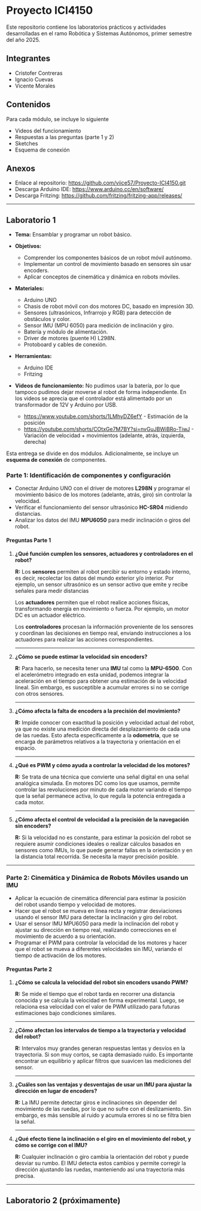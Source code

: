 # Proyecto ICI4150

Este repositorio contiene los laboratorios prácticos y actividades desarrolladas en el ramo Robótica y Sistemas Autónomos, primer semestre del año 2025.
 
## Integrantes

- Cristofer Contreras
- Ignacio Cuevas
- Vicente Morales

## Contenidos

Para cada módulo, se incluye lo siguiente

* Videos del funcionamiento
* Respuestas a las preguntas (parte 1 y 2)
* Sketches
* Esquema de conexión

## Anexos

* Enlace al repositorio: https://github.com/viice57/Proyecto-ICI4150.git
* Descarga Arduino IDE: https://www.arduino.cc/en/software/
* Descarga Fritzing: https://github.com/fritzing/fritzing-app/releases/

---

## Laboratorio 1

* **Tema:** Ensamblar y programar un robot básico.

* **Objetivos:**
    * Comprender los componentes básicos de un robot móvil autónomo.
    * Implementar un control de movimiento basado en sensores sin usar encoders.
    * Aplicar conceptos de cinemática y dinámica en robots móviles.

* **Materiales:**
    * Arduino UNO
    * Chasis de robot móvil con dos motores DC, basado en impresión 3D.
    * Sensores (ultrasónicos, Infrarrojo y RGB) para detección de obstáculos y color.
    * Sensor IMU (MPU 6050) para medición de inclinación y giro.
    * Batería y módulo de alimentación.
    * Driver de motores (puente H) L298N.
    * Protoboard y cables de conexión.

* **Herramientas:**
    * Arduino IDE
    * Fritzing

* **Videos de funcionamiento:** No pudimos usar la batería, por lo que tampoco pudimos dejar moverse al robot de forma independiente. En los videos se aprecia que el controlador está alimentado por un transformador de 12V y Arduino por USB.

    * https://www.youtube.com/shorts/1LMhyDZ6efY - Estimación de la posición 
    * https://youtube.com/shorts/COtxGe7M7BY?si=nvGuJBWiBRo-TiwJ - Variación de velocidad + movimientos (adelante, atrás, izquierda, derecha)

Esta entrega se divide en dos módulos. Adicionalmente, se incluye un **esquema de conexión** de componentes.

### Parte 1: Identificación de componentes y configuración

* Conectar Arduino UNO con el driver de motores **L298N** y programar el movimiento básico de los motores (adelante, atrás, giro) sin controlar la velocidad.
* Verificar el funcionamiento del sensor ultrasónico **HC-SR04** midiendo
distancias.
* Analizar los datos del IMU **MPU6050** para medir inclinación o giros
del robot.

#### Preguntas Parte 1

1. **¿Qué función cumplen los sensores, actuadores y controladores en el robot?**

    **R:** Los **sensores** permiten al robot percibir su entorno y estado interno, es decir, recolectar los datos del mundo exterior y/o interior. Por ejemplo, un sensor ultrasónico es un sensor activo que emite y recibe señales para medir distancias

    Los **actuadores** permiten que el robot realice acciones físicas, transformando energía en movimiento o fuerza. Por ejemplo, un motor DC es un actuador eléctrico.

    Los **controladores** procesan la información proveniente de los sensores y coordinan las decisiones en tiempo real, enviando instrucciones a los actuadores para realizar las acciones correspondientes.

    ---

2. **¿Cómo se puede estimar la velocidad sin encoders?**

    **R:** Para hacerlo, se necesita tener una **IMU** tal como la **MPU-6500**. Con el acelerómetro integrado en esta unidad, podemos integrar la aceleración en el tiempo para obtener una estimación de la velocidad lineal. Sin embargo, es susceptible a acumular errores si no se corrige con otros sensores.

    ---

3. **¿Cómo afecta la falta de encoders a la precisión del movimiento?**

    **R:** Impide conocer con exactitud la posición y velocidad actual del robot, ya que no existe una medición directa del desplazamiento de cada una de las ruedas. Esto afecta específicamente a la **odometría**, que se encarga de parámetros relativos a la trayectoria y orientación en el espacio.

    ---

4. **¿Qué es PWM y cómo ayuda a controlar la velocidad de los motores?**

    **R:** Se trata de una técnica que convierte una señal digital en una señal analógica simulada. En motores DC como los que usamos, permite controlar las revoluciones por minuto de cada motor variando el tiempo que la señal permanece activa, lo que regula la potencia entregada a cada motor.

    ---

5. **¿Cómo afecta el control de velocidad a la precisión de la navegación sin encoders?**

    **R:** Si la velocidad no es constante, para estimar la posición del robot se requiere asumir condiciones ideales o realizar cálculos basados en sensores como IMUs, lo que puede generar fallas en la orientación y en la distancia total recorrida. Se necesita la mayor precisión posible.

---
### Parte 2: Cinemática y Dinámica de Robots Móviles usando un IMU

* Aplicar la ecuación de cinemática diferencial para estimar la posición
del robot usando tiempo y velocidad de motores.
* Hacer que el robot se mueva en línea recta y registrar desviaciones
usando el sensor IMU para detectar la inclinación y giro del robot.
* Usar el sensor IMU MPU6050 para medir la inclinación del robot y
ajustar su dirección en tiempo real, realizando correcciones en el movimiento de acuerdo a su orientación.
* Programar el PWM para controlar la velocidad de los motores y hacer
que el robot se mueva a diferentes velocidades sin IMU, variando el
tiempo de activación de los motores.

#### Preguntas Parte 2

1. **¿Cómo se calcula la velocidad del robot sin encoders usando PWM?**

    **R:** Se mide el tiempo que el robot tarda en recorrer una distancia conocida y se calcula la velocidad en forma experimental. Luego, se relaciona esa velocidad con el valor de PWM utilizado para futuras estimaciones bajo condiciones similares.

    ---

2. **¿Cómo afectan los intervalos de tiempo a la trayectoria y velocidad del robot?**

    **R:** Intervalos muy grandes generan respuestas lentas y desvíos en la trayectoria. Si son muy cortos, se capta demasiado ruido. Es importante encontrar un equilibrio y aplicar filtros que suavicen las mediciones del sensor.

    ---

3. **¿Cuáles son las ventajas y desventajas de usar un IMU para ajustar la dirección en lugar de encoders?**

    **R:** La IMU permite detectar giros e inclinaciones sin depender del movimiento de las ruedas, por lo que no sufre con el deslizamiento. Sin embargo, es más sensible al ruido y acumula errores si no se filtra bien la señal.

    ---

4. **¿Qué efecto tiene la inclinación o el giro en el movimiento del robot, y cómo se corrige con el IMU?**

    **R:** Cualquier inclinación o giro cambia la orientación del robot y puede desviar su rumbo. El IMU detecta estos cambios y permite corregir la dirección ajustando las ruedas, manteniendo así una trayectoria más precisa.

---

## Laboratorio 2 (próximamente)
